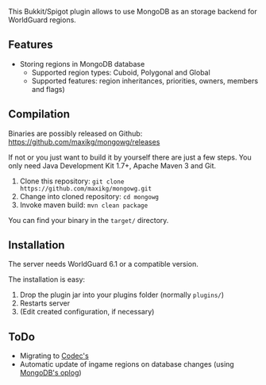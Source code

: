 This Bukkit/Spigot plugin allows to use MongoDB as an storage backend for WorldGuard regions.

## Features

 * Storing regions in MongoDB database
   * Supported region types: Cuboid, Polygonal and Global
   * Supported features: region inheritances, priorities, owners, members and flags)

## Compilation

Binaries are possibly released on Github: https://github.com/maxikg/mongowg/releases

If not or you just want to build it by yourself there are just a few steps. You only need Java Development
Kit 1.7+, Apache Maven 3 and Git.

 1. Clone this repository: `git clone https://github.com/maxikg/mongowg.git`
 2. Change into cloned repository: `cd mongowg`
 3. Invoke maven build: `mvn clean package`

You can find your binary in the `target/` directory.

## Installation

The server needs WorldGuard 6.1 or a compatible version.

The installation is easy:

 1. Drop the plugin jar into your plugins folder (normally `plugins/`)
 2. Restarts server
 3. (Edit created configuration, if necessary)

## ToDo

 * Migrating to [Codec's](http://mongodb.github.io/mongo-java-driver/3.0/bson/codecs/)
 * Automatic update of ingame regions on database changes (using
   [MongoDB's oplog](https://docs.mongodb.org/manual/core/replica-set-oplog/))